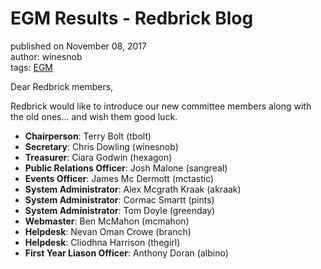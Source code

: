 # EGM Results - Redbrick Blog
published on November 08, 2017  
author: winesnob  
tags: [EGM](https://blog.redbrick.dcu.ie/tags/egm)

Dear Redbrick members,

Redbrick would like to introduce our new committee members along with the old ones… and wish them good luck.

*   **Chairperson**: Terry Bolt (tbolt)
*   **Secretary**: Chris Dowling (winesnob)
*   **Treasurer**: Ciara Godwin (hexagon)
*   **Public Relations Officer**: Josh Malone (sangreal)
*   **Events Officer**: James Mc Dermott (mctastic)
*   **System Administrator**: Alex Mcgrath Kraak (akraak)
*   **System Administrator**: Cormac Smartt (pints)
*   **System Administrator**: Tom Doyle (greenday)
*   **Webmaster**: Ben McMahon (mcmahon)
*   **Helpdesk**: Nevan Oman Crowe (branch)
*   **Helpdesk**: Cliodhna Harrison (thegirl)
*   **First Year Liason Officer**: Anthony Doran (albino)